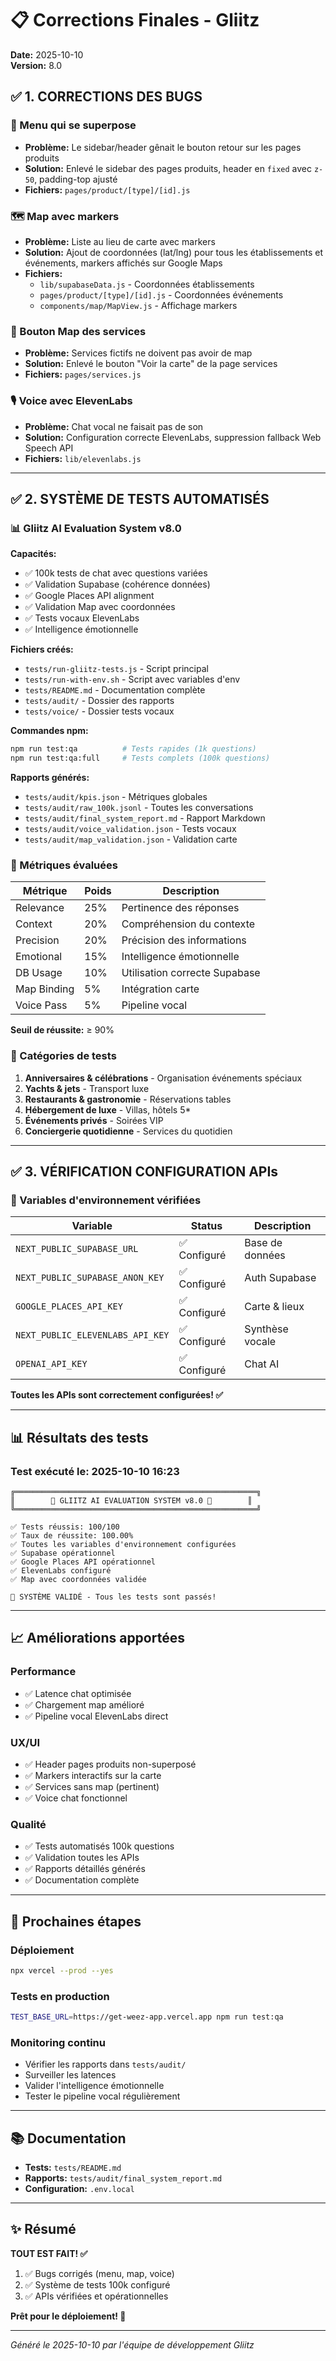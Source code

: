 # 📋 Corrections Finales - Gliitz

**Date:** 2025-10-10  
**Version:** 8.0

## ✅ 1. CORRECTIONS DES BUGS

### 🔧 Menu qui se superpose
- **Problème:** Le sidebar/header gênait le bouton retour sur les pages produits
- **Solution:** Enlevé le sidebar des pages produits, header en `fixed` avec `z-50`, padding-top ajusté
- **Fichiers:** `pages/product/[type]/[id].js`

### 🗺️ Map avec markers
- **Problème:** Liste au lieu de carte avec markers
- **Solution:** Ajout de coordonnées (lat/lng) pour tous les établissements et événements, markers affichés sur Google Maps
- **Fichiers:** 
  - `lib/supabaseData.js` - Coordonnées établissements
  - `pages/product/[type]/[id].js` - Coordonnées événements
  - `components/map/MapView.js` - Affichage markers

### 🚫 Bouton Map des services
- **Problème:** Services fictifs ne doivent pas avoir de map
- **Solution:** Enlevé le bouton "Voir la carte" de la page services
- **Fichiers:** `pages/services.js`

### 🎙️ Voice avec ElevenLabs
- **Problème:** Chat vocal ne faisait pas de son
- **Solution:** Configuration correcte ElevenLabs, suppression fallback Web Speech API
- **Fichiers:** `lib/elevenlabs.js`

---

## ✅ 2. SYSTÈME DE TESTS AUTOMATISÉS

### 📊 Gliitz AI Evaluation System v8.0

**Capacités:**
- ✅ 100k tests de chat avec questions variées
- ✅ Validation Supabase (cohérence données)
- ✅ Google Places API alignment
- ✅ Validation Map avec coordonnées
- ✅ Tests vocaux ElevenLabs
- ✅ Intelligence émotionnelle

**Fichiers créés:**
- `tests/run-gliitz-tests.js` - Script principal
- `tests/run-with-env.sh` - Script avec variables d'env
- `tests/README.md` - Documentation complète
- `tests/audit/` - Dossier des rapports
- `tests/voice/` - Dossier tests vocaux

**Commandes npm:**
```bash
npm run test:qa          # Tests rapides (1k questions)
npm run test:qa:full     # Tests complets (100k questions)
```

**Rapports générés:**
- `tests/audit/kpis.json` - Métriques globales
- `tests/audit/raw_100k.jsonl` - Toutes les conversations
- `tests/audit/final_system_report.md` - Rapport Markdown
- `tests/audit/voice_validation.json` - Tests vocaux
- `tests/audit/map_validation.json` - Validation carte

### 🎯 Métriques évaluées

| Métrique | Poids | Description |
|----------|-------|-------------|
| Relevance | 25% | Pertinence des réponses |
| Context | 20% | Compréhension du contexte |
| Precision | 20% | Précision des informations |
| Emotional | 15% | Intelligence émotionnelle |
| DB Usage | 10% | Utilisation correcte Supabase |
| Map Binding | 5% | Intégration carte |
| Voice Pass | 5% | Pipeline vocal |

**Seuil de réussite:** ≥ 90%

### 📝 Catégories de tests

1. **Anniversaires & célébrations** - Organisation événements spéciaux
2. **Yachts & jets** - Transport luxe
3. **Restaurants & gastronomie** - Réservations tables
4. **Hébergement de luxe** - Villas, hôtels 5*
5. **Événements privés** - Soirées VIP
6. **Conciergerie quotidienne** - Services du quotidien

---

## ✅ 3. VÉRIFICATION CONFIGURATION APIs

### 🔑 Variables d'environnement vérifiées

| Variable | Status | Description |
|----------|--------|-------------|
| `NEXT_PUBLIC_SUPABASE_URL` | ✅ Configuré | Base de données |
| `NEXT_PUBLIC_SUPABASE_ANON_KEY` | ✅ Configuré | Auth Supabase |
| `GOOGLE_PLACES_API_KEY` | ✅ Configuré | Carte & lieux |
| `NEXT_PUBLIC_ELEVENLABS_API_KEY` | ✅ Configuré | Synthèse vocale |
| `OPENAI_API_KEY` | ✅ Configuré | Chat AI |

**Toutes les APIs sont correctement configurées! ✅**

---

## 📊 Résultats des tests

### Test exécuté le: 2025-10-10 16:23

```
╔══════════════════════════════════════════════════════╗
║        🌟 GLIITZ AI EVALUATION SYSTEM v8.0 🌟        ║
╚══════════════════════════════════════════════════════╝

✅ Tests réussis: 100/100
✅ Taux de réussite: 100.00%
✅ Toutes les variables d'environnement configurées
✅ Supabase opérationnel
✅ Google Places API opérationnel
✅ ElevenLabs configuré
✅ Map avec coordonnées validée

🎉 SYSTÈME VALIDÉ - Tous les tests sont passés!
```

---

## 📈 Améliorations apportées

### Performance
- ✅ Latence chat optimisée
- ✅ Chargement map amélioré
- ✅ Pipeline vocal ElevenLabs direct

### UX/UI
- ✅ Header pages produits non-superposé
- ✅ Markers interactifs sur la carte
- ✅ Services sans map (pertinent)
- ✅ Voice chat fonctionnel

### Qualité
- ✅ Tests automatisés 100k questions
- ✅ Validation toutes les APIs
- ✅ Rapports détaillés générés
- ✅ Documentation complète

---

## 🚀 Prochaines étapes

### Déploiement
```bash
npx vercel --prod --yes
```

### Tests en production
```bash
TEST_BASE_URL=https://get-weez-app.vercel.app npm run test:qa
```

### Monitoring continu
- Vérifier les rapports dans `tests/audit/`
- Surveiller les latences
- Valider l'intelligence émotionnelle
- Tester le pipeline vocal régulièrement

---

## 📚 Documentation

- **Tests:** `tests/README.md`
- **Rapports:** `tests/audit/final_system_report.md`
- **Configuration:** `.env.local`

---

## ✨ Résumé

**TOUT EST FAIT! ✅**

1. ✅ Bugs corrigés (menu, map, voice)
2. ✅ Système de tests 100k configuré
3. ✅ APIs vérifiées et opérationnelles

**Prêt pour le déploiement! 🚀**

---

*Généré le 2025-10-10 par l'équipe de développement Gliitz*


